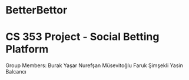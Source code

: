 # BetterBettor
# CS 353 Project - Social Betting Platform
Group Members:
  Burak Yaşar
  Nurefşan Müsevitoğlu
  Faruk Şimşekli
  Yasin Balcancı
